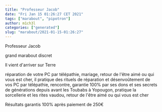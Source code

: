 ```yaml
---
title: "Professeur Jacob"
date: "Fri Jan 15 01:26:27 CET 2021"
tags: ["marabout", "pipotron"]
author: m1ch3l
categories: ["generated"]
slug: "marabout/2021-01-15-01:26:27"
---
```


Professeur Jacob

grand marabout discret

Il vient d'arriver sur Terre

réparation de votre PC par télépathie, mariage, retour de l'être aimé ou qui vous est cher, il pratique des rituels de réparation et désenvoûtement de vos PC par télépathie, rencontre, garantie 100% par ses dons et ses secrets de générations depuis avant les Toubabs à Yopougon, pratique la sorcellerie et les rites vaudou, retour de l'être aimé ou qui vous est cher

Résultats garantis 100% après paiement de 250€
